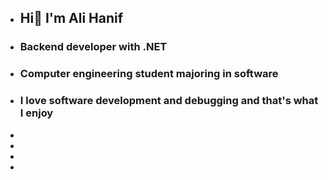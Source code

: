 - ## Hi👋 I'm Ali Hanif ##
- ### **Backend developer with .NET** ###
- ### **Computer engineering student majoring in software** ###
- ### **I love software development and debugging and that's what I enjoy** ###
- 
- 
-
-
